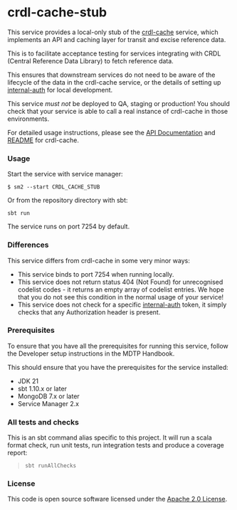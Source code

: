 
# crdl-cache-stub

This service provides a local-only stub of the [crdl-cache](https://github.com/hmrc/crdl-cache) service, which implements an API and caching layer for transit and excise reference data.

This is to facilitate acceptance testing for services integrating with CRDL (Central Reference Data Library) to fetch reference data.

This ensures that downstream services do not need to be aware of the lifecycle of the data in the crdl-cache service, or the details of setting up [internal-auth](https://github.com/hmrc/internal-auth) for local development.

This service *must not* be deployed to QA, staging or production! You should check that your service is able to call a real instance of crdl-cache in those environments.

For detailed usage instructions, please see the [API Documentation](https://redocly.github.io/redoc/?url=https%3A%2F%2Fraw.githubusercontent.com%2Fhmrc%2Fcrdl-cache%2Frefs%2Fheads%2Fmain%2Fpublic%2Fapi%2F1.0%2Fopenapi.yaml) and [README](https://github.com/hmrc/crdl-cache/blob/main/README.md) for crdl-cache.

### Usage

Start the service with service manager:

```console
$ sm2 --start CRDL_CACHE_STUB
```

Or from the repository directory with sbt:

```
sbt run
```
The service runs on port 7254 by default.

### Differences

This service differs from crdl-cache in some very minor ways:

* This service binds to port 7254 when running locally.
* This service does not return status 404 (Not Found) for unrecognised codelist codes - it returns an empty array of codelist entries. We hope that you do not see this condition in the normal usage of your service!
* This service does not check for a specific [internal-auth](https://github.com/hmrc/internal-auth) token, it simply checks that any Authorization header is present.

### Prerequisites

To ensure that you have all the prerequisites for running this service, follow the Developer setup instructions in the MDTP Handbook.

This should ensure that you have the prerequisites for the service installed:

* JDK 21
* sbt 1.10.x or later
* MongoDB 7.x or later
* Service Manager 2.x

### All tests and checks
This is an sbt command alias specific to this project. It will run a scala format
check, run unit tests, run integration tests and produce a coverage report:
> `sbt runAllChecks`

### License

This code is open source software licensed under the [Apache 2.0 License]("http://www.apache.org/licenses/LICENSE-2.0.html").
